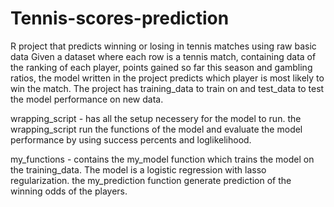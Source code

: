 # Tennis-scores-prediction
R project that predicts winning or losing in tennis matches using raw basic data
Given a dataset where each row is a tennis match, containing data of the ranking of each player, points gained so far this season and gambling ratios, the model written in the project predicts which player is most likely to win the match.
The project has training_data to train on and test_data to test the model performance on new data.

wrapping_script - has all the setup necessery for the model to run. the wrapping_script run the functions of the model and evaluate the model performance by using success percents and loglikelihood.

my_functions - contains the my_model function which trains the model on the training_data. The model is a logistic regression with lasso regularization.
the my_prediction function generate prediction of the winning odds of the players.
